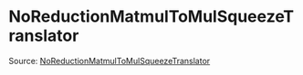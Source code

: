 # NoReductionMatmulToMulSqueezeTranslator

Source: [NoReductionMatmulToMulSqueezeTranslator](../csrc/preseg_passes/translate_no_reduction_matmul_to_mul_squeeze.cpp#L26)

